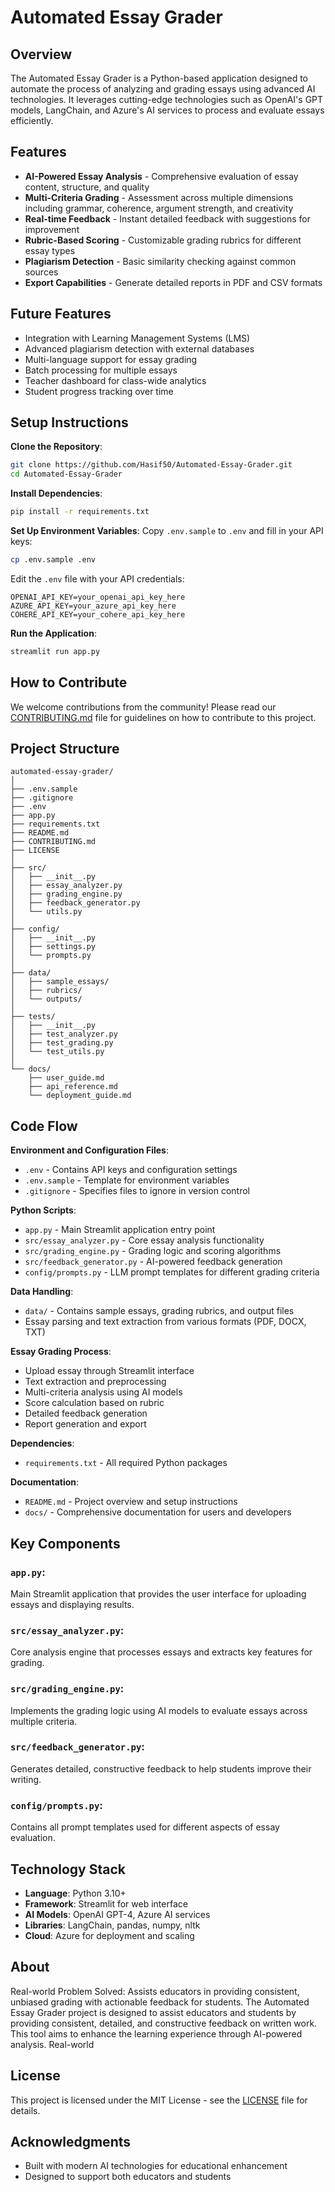 # Automated Essay Grader

## Overview

The Automated Essay Grader is a Python-based application designed to automate the process of analyzing and grading essays using advanced AI technologies. It leverages cutting-edge technologies such as OpenAI's GPT models, LangChain, and Azure's AI services to process and evaluate essays efficiently.

## Features

- **AI-Powered Essay Analysis** - Comprehensive evaluation of essay content, structure, and quality
- **Multi-Criteria Grading** - Assessment across multiple dimensions including grammar, coherence, argument strength, and creativity
- **Real-time Feedback** - Instant detailed feedback with suggestions for improvement
- **Rubric-Based Scoring** - Customizable grading rubrics for different essay types
- **Plagiarism Detection** - Basic similarity checking against common sources
- **Export Capabilities** - Generate detailed reports in PDF and CSV formats

## Future Features

- Integration with Learning Management Systems (LMS)
- Advanced plagiarism detection with external databases
- Multi-language support for essay grading
- Batch processing for multiple essays
- Teacher dashboard for class-wide analytics
- Student progress tracking over time

## Setup Instructions

**Clone the Repository**:
```bash
git clone https://github.com/Hasif50/Automated-Essay-Grader.git
cd Automated-Essay-Grader
```

**Install Dependencies**:
```bash
pip install -r requirements.txt
```

**Set Up Environment Variables**:
Copy `.env.sample` to `.env` and fill in your API keys:
```bash
cp .env.sample .env
```

Edit the `.env` file with your API credentials:
```
OPENAI_API_KEY=your_openai_api_key_here
AZURE_API_KEY=your_azure_api_key_here
COHERE_API_KEY=your_cohere_api_key_here
```

**Run the Application**:
```bash
streamlit run app.py
```

## How to Contribute

We welcome contributions from the community! Please read our [CONTRIBUTING.md](CONTRIBUTING.md) file for guidelines on how to contribute to this project.

## Project Structure

```
automated-essay-grader/
│
├── .env.sample
├── .gitignore
├── .env
├── app.py
├── requirements.txt
├── README.md
├── CONTRIBUTING.md
├── LICENSE
│
├── src/
│   ├── __init__.py
│   ├── essay_analyzer.py
│   ├── grading_engine.py
│   ├── feedback_generator.py
│   └── utils.py
│
├── config/
│   ├── __init__.py
│   ├── settings.py
│   └── prompts.py
│
├── data/
│   ├── sample_essays/
│   ├── rubrics/
│   └── outputs/
│
├── tests/
│   ├── __init__.py
│   ├── test_analyzer.py
│   ├── test_grading.py
│   └── test_utils.py
│
└── docs/
    ├── user_guide.md
    ├── api_reference.md
    └── deployment_guide.md
```

## Code Flow

**Environment and Configuration Files**:
- `.env` - Contains API keys and configuration settings
- `.env.sample` - Template for environment variables
- `.gitignore` - Specifies files to ignore in version control

**Python Scripts**:
- `app.py` - Main Streamlit application entry point
- `src/essay_analyzer.py` - Core essay analysis functionality
- `src/grading_engine.py` - Grading logic and scoring algorithms
- `src/feedback_generator.py` - AI-powered feedback generation
- `config/prompts.py` - LLM prompt templates for different grading criteria

**Data Handling**:
- `data/` - Contains sample essays, grading rubrics, and output files
- Essay parsing and text extraction from various formats (PDF, DOCX, TXT)

**Essay Grading Process**:
- Upload essay through Streamlit interface
- Text extraction and preprocessing
- Multi-criteria analysis using AI models
- Score calculation based on rubric
- Detailed feedback generation
- Report generation and export

**Dependencies**:
- `requirements.txt` - All required Python packages

**Documentation**:
- `README.md` - Project overview and setup instructions
- `docs/` - Comprehensive documentation for users and developers

## Key Components

### **`app.py`**:
Main Streamlit application that provides the user interface for uploading essays and displaying results.

### **`src/essay_analyzer.py`**:
Core analysis engine that processes essays and extracts key features for grading.

### **`src/grading_engine.py`**:
Implements the grading logic using AI models to evaluate essays across multiple criteria.

### **`src/feedback_generator.py`**:
Generates detailed, constructive feedback to help students improve their writing.

### **`config/prompts.py`**:
Contains all prompt templates used for different aspects of essay evaluation.

## Technology Stack

- **Language**: Python 3.10+
- **Framework**: Streamlit for web interface
- **AI Models**: OpenAI GPT-4, Azure AI services
- **Libraries**: LangChain, pandas, numpy, nltk
- **Cloud**: Azure for deployment and scaling

## About

Real-world Problem Solved: Assists educators in providing consistent, unbiased grading with actionable feedback for students.
The Automated Essay Grader project is designed to assist educators and students by providing consistent, detailed, and constructive feedback on written work. This tool aims to enhance the learning experience through AI-powered analysis. Real-world 

## License

This project is licensed under the MIT License - see the [LICENSE](LICENSE) file for details. 

## Acknowledgments

- Built with modern AI technologies for educational enhancement
- Designed to support both educators and students
